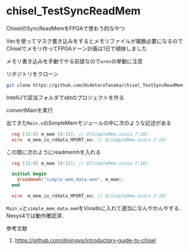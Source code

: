 # chisel_TestSyncReadMem

ChiselのSyncReadMemをFPGAで使おう的なやつ

Vecを使ってマスク書き込みをするとメモリファイルが複数必要になるのでChiselでメモリ作ってFPGAドーン計画は1日で頓挫しました

メモリ書き込みを手動でやる前提なので`wren`の挙動に注意

リポジトリをクローン
```sh
git clone https://github.com/HidetaroTanaka/chisel_TestSyncReadMem
```

IntelliJで該当フォルダでsbtのプロジェクトを作る

convertMainを実行

出てきた`Main.v`のSimpleMemモジュールの中に次のような記述がある
```verilog
  reg [15:0] m_mem [0:15]; // @[SimpleMem.scala 7:18]
  wire  m_mem_io_rddata_MPORT_en; // @[SimpleMem.scala 7:18]
```

この間に次のようにreadmemhを入れる

```verilog
  reg [15:0] m_mem [0:15]; // @[SimpleMem.scala 7:18]

  initial begin
    $readmemh("simple_mem_data.mem", m_mem);
  end

  wire  m_mem_io_rddata_MPORT_en; // @[SimpleMem.scala 7:18]
```

`Main.v`と`simple_mem_data.mem`をVivadoに入れて適当になんやかんやする．Nexys4では動作確認済．

参考文献

1. https://github.com/diningyo/introductory-guide-to-chisel
